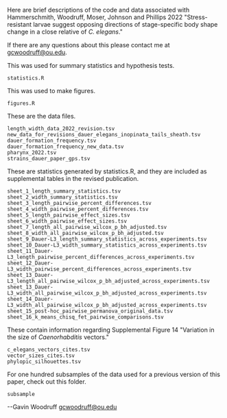 Here are brief descriptions of the code and data associated with Hammerschmith, Woodruff, Moser, Johnson and Phillips 2022 "Stress-resistant larvae suggest opposing directions of stage-specific body shape change in a close relative of _C. elegans_."

If there are any questions about this please contact me at gcwoodruff@ou.edu.

This was used for summary statistics and hypothesis tests.
```
statistics.R
```

This was used to make figures.
```
figures.R
```

These are the data files.
```
length_width_data_2022_revision.tsv
new_data_for_revisions_dauer_elegans_inopinata_tails_sheath.tsv
dauer_formation_frequency.tsv
dauer_formation_frequency_new_data.tsv
pharynx_2022.tsv
strains_dauer_paper_gps.tsv
```

These are statistics generated by statistics.R, and they are included as supplemental tables in the revised publication.
```
sheet_1_length_summary_statistics.tsv
sheet_2_width_summary_statistics.tsv
sheet_3_length_pairwise_percent_differences.tsv
sheet_4_width_pairwise_percent_differences.tsv
sheet_5_length_pairwise_effect_sizes.tsv
sheet_6_width_pairwise_effect_sizes.tsv
sheet_7_length_all_pairwise_wilcox_p_bh_adjusted.tsv
sheet_8_width_all_pairwise_wilcox_p_bh_adjusted.tsv
sheet_9_Dauer-L3_length_summary_statistics_across_experiments.tsv
sheet_10_Dauer-L3_width_summary_statistics_across_experiments.tsv
sheet_11_Dauer-L3_length_pairwise_percent_differences_across_experiments.tsv
sheet_12_Dauer-L3_width_pairwise_percent_differences_across_experiments.tsv
sheet_13_Dauer-L3_length_all_pairwise_wilcox_p_bh_adjusted_across_experiments.tsv
sheet_13_Dauer-L3_width_all_pairwise_wilcox_p_bh_adjusted_across_experiments.tsv
sheet_14_Dauer-L3_width_all_pairwise_wilcox_p_bh_adjusted_across_experiments.tsv
sheet_15_post-hoc_pairwise_permanova_original_data.tsv
sheet_16_k_means_chisq_fet_pairwise_comparisons.tsv
```

These contain information regarding Supplemental Figure 14 "Variation in the size of _Caenorhabditis_ vectors." 
```
c_elegans_vectors_cites.tsv
vector_sizes_cites.tsv
phylopic_silhouettes.tsv
```

For one hundred subsamples of the data used for a previous version of this paper, check out this folder.
```
subsample
```


--Gavin Woodruff
gcwoodruff@ou.edu
